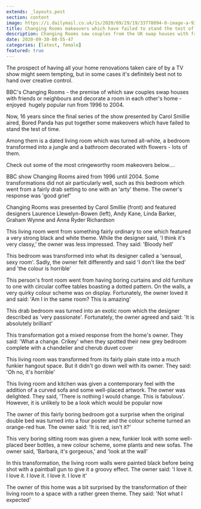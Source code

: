 ```yaml
---
extends: _layouts.post
section: content
image: https://i.dailymail.co.uk/1s/2020/09/29/19/33778094-0-image-a-93_1601405995366.jpg 
title: Changing Rooms makeovers which have failed to stand the test of time  
description: Changing Rooms saw couples from the UK swap houses with friends or neighbours to decorate a room in each others home - and some of the dubious results have been shared by Bored Panda. 
date: 2020-09-30-08-55-47 
categories: [latest, female] 
featured: true 
--- 
```

The prospect of having all your home renovations taken care of by a TV show might seem tempting, but in some cases it's definitely best not to hand over creative control. 

BBC's Changing Rooms - the premise of which saw couples swap houses with friends or neighbours and decorate a room in each other's home - enjoyed  hugely popular run from 1996 to 2004. 

Now, 16 years since the final series of the show presented by Carol Smillie aired, Bored Panda has put together some makeovers which have failed to stand the test of time.

Among them is a dated living room which was turned all-white, a bedroom transformed into a jungle and a bathroom decorated with flowers - lots of them. 

Check out some of the most cringeworthy room makeovers below....  

BBC show Changing Rooms aired from 1996 until 2004. Some transformations did not air particularly well, such as this bedroom which went from a fairly drab setting to one with an 'arty' theme. The owner's response was 'good grief' 

Changing Rooms was presented by Carol Smillie (front) and featured designers Laurence Llewelyn-Bowen (left), Andy Kane, Linda Barker, Graham Wynne and Anna Ryder Richardson

This living room went from something fairly ordinary to one which featured a very strong black and white theme. While the designer said, 'I think it's very classy,' the owner was less impressed. They said: 'Bloody hell' 

This bedroom was transformed into what its designer called a 'sensual, sexy room'. Sadly, the owner felt differently and said 'I don't like the bed' and 'the colour is horrible'

This person's front room went from having boring curtains and old furniture to one with circular coffee tables boasting a dotted pattern. On the walls, a very quirky colour scheme was on display. Fortunately, the owner loved it and said: 'Am I in the same room? This is amazing'

This drab bedroom was turned into an exotic room which the designer described as 'very passionate'. Fortunately, the owner agreed and said: 'It is absolutely brilliant'

This transformation got a mixed response from the home's owner. They said: 'What a change. Crikey' when they spotted their new grey bedroom complete with a chandelier and cherub duvet cover 

This living room was transformed from its fairly plain state into a much funkier hangout space. But it didn't go down well with its owner. They said: 'Oh no, it's horrible'

This living room and kitchen was given a contemporary feel with the addition of a curved sofa and some well-placed artwork. The owner was delighted. They said, 'There is nothing I would change. This is fabulous'. However, it is unlikely to be a look which would be popular now

The owner of this fairly boring bedroom got a surprise when the original double bed was turned into a four poster and the colour scheme turned an orange-red hue. The owner said: 'It is red, isn't it?'

This very boring sitting room was given a new, funkier look with some well-placed beer bottles, a new colour scheme, some plants and new sofas. The owner said, 'Barbara, it's gorgeous,' and 'look at the wall'

In this transformation, the living room walls were painted black before being shot with a paintball gun to give it a groovy effect. The owner said: 'I love it. I love it. I love it. I love it. I love it'

The owner of this home was a bit surprised by the transformation of their living room to a space with a rather green theme. They said: 'Not what I expected'

